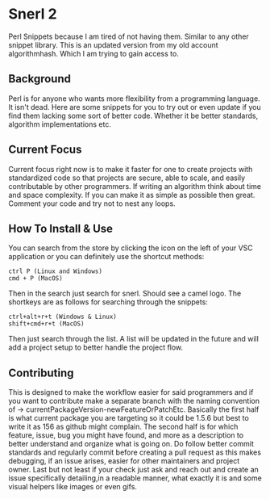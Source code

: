# Snerl 2
Perl Snippets because I am tired of not having them. Similar to any other snippet library.
This is an updated version from my old account algorithmhash. Which I am trying to gain access to.
## Background
Perl is for anyone who wants more flexibility from a programming language. It isn't dead. Here are some snippets for you to try out or even update if you find them lacking some sort of better code. Whether it be better standards, algorithm implementations etc.


## Current Focus

Current focus right now is to make it faster for one to create projects with standardized code so that projects are secure, able to scale, and easily contributable by other programmers. If writing an algorithm think about time and space complexity. If you can make it as simple as possible then great. Comment your code and try not to nest any loops. 

## How To Install & Use

You can search from the store by clicking the icon on the left of your VSC application or you can definitely use the shortcut methods:
``` 
ctrl P (Linux and Windows)
cmd + P (MacOS)
```
Then in the search just search for snerl. Should see a camel logo.
The shortkeys are as follows for searching through the snippets:

```
ctrl+alt+r+t (Windows & Linux)
shift+cmd+r+t (MacOS)

```
Then just search through the list. A list will be updated in the future and will add a project setup to better handle the project flow.

## Contributing
This is designed to make the workflow easier for said programmers and if you want to contribute make a separate branch with the naming convention of -> currentPackageVersion-newFeatureOrPatchEtc. Basically the first half is what current package you are targeting so it could be 1.5.6 but best to write it as 156 as github might complain. The second half is for which feature, issue, bug you might have found, and more as a description to better understand and organize what is going on. Do follow better commit standards and regularly commit before creating a pull request as this makes debugging, if an issue arises, easier for other maintainers and project owner. Last but not least if your check just ask and reach out and create an issue specifically detailing,in a readable manner, what exactly it is and some visual helpers like images or even gifs.
